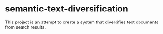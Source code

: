 # semantic-text-diversification
This project is an attempt to create a system that diversifies text documents from search results.
